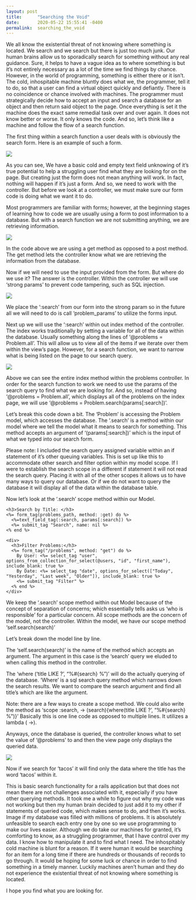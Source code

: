 ```yaml
---
layout: post
title:      "Searching the Void"
date:       2020-05-22 15:55:41 -0400
permalink:  searching_the_void
---
```



We all know the existential threat of not knowing where something is located. We search and we search but there is just too much junk. Our human brains allow us to sporadically search for something without any real guidance. Sure, it helps to have a vague idea as to where something is but it’s not entirely necessary as a lot of the time we find things by chance.  However, in the world of programming, something is either there or it isn’t. The cold, inhospitable machine bluntly does what we, the programmer, tell it to do, so that a user can find a virtual object quickly and defiantly. There is no coincidence or chance involved with machines. The programmer must strategically decide how to accept an input and search a database for an object and then return said object to the page. Once everything is set it the machine does the exact same remedial task over and over again. It does not know better or worse. It only knows the code. And so, let’s think like a machine and follow the flow of a search function. 

The first thing within a search function a user deals with is obviously the search form. Here is an example of such a form. 

![](https://i.imgur.com/if4ds9q.png)

As you can see, We have a basic cold and empty text field unknowing of it’s true potential to help a struggling user find what they are looking for on the page. But creating just the form does not mean anything will work. In fact, nothing will happen if it’s just a form. And so, we need to work with the controller. But before we look at a controller, we must make sure our form code is doing what we want it to do.

Most programmers are familiar with forms; however, at the beginning stages of learning how to code we are usually using a form to post information to a database. But with a search function we are not submitting anything, we are retrieving information. 

![](https://i.imgur.com/lcGpEwu.png) 

In the code above we are using a get method as opposed to a post method. The get method lets the controller know what we are retrieving the information from the database. 

Now if we will need to use the input provided from the form. But where do we use it? The answer is the controller. Within the controller we will use ‘strong params’ to prevent code tampering, such as SQL injection. 

![](https://i.imgur.com/aKjF1HU.png)

We place the ‘:search’ from our form into the strong param so in the future all we will need to do is call ‘problem_params’ to utilize the forms input. 

Next up we will use the ‘:search’ within out index method of the controller. The index works traditionally by setting a variable for all of the data within the database. Usually something along the lines of  ‘@problems = Problem.all’. This will allow us to view all of the items if we iterate over them within the view’s page. However, for a search function, we want to narrow what is being listed on the page to our search query.  

![](https://i.imgur.com/4bem6jL.png) 

Above we can see the entire index method within the problems controller. In order for the search function to work we need to use the params of the search query to find what we are looking for. And so, instead of having ‘@problems = Problem.all’, which displays all of the problems on the index page, we will use ‘@problems = Problem.search(params[:search])’. 

Let’s break this code down a bit. The ‘Problem’ is accessing the Problem model, which accesses the database. The ‘.search’ is a method within our model where we tell the model what it means to search for something. This method accepts an argument of ‘(params[:search])’ which is the input of what we typed into our search form.  

Please note: I included the search query assigned variable within an if statement of it’s other queuing variables. This is set up like this to accommodate other search and filter option within my model scope. If I were to establish the search scope in a different if statement it will not read the search query. Placing it with all of the other scopes it allows us to have many ways to query our database. Or if we do not want to query the database it will display all of the data within the database table.  

Now let’s look at the ‘.search’ scope method within our Model. 


```
<h3>Search by Title: </h3>
<%= form_tag(problems_path, method: :get) do %>
  <%=text_field_tag(:search, params[:search]) %>
  <%= submit_tag "Search", name: nil %>
<% end %>

<div>
  <h3>Filter Problems:</h3>
  <%= form_tag("/problems", method: "get") do %>
    By User: <%= select_tag "user", options_from_collection_for_select(@users, "id", "first_name"), include_blank: true %>
    By Date: <%= select_tag "date", options_for_select(["Today", "Yesterday", "Last week", "Older"]), include_blank: true %>
    <%= submit_tag "Filter" %>
  <% end %>
</div>
```


We keep the ‘.search’ scope method within out Model because of the concept of separation of concerns; which essentially tells asks us ‘who is responsible’ for a particular concern. All scope methods are the concern of the model, not the controller. Within the model, we have our scope method ‘self.search(search)’ 

Let’s break down the model line by line. 

The ‘self.search(search)’ is the name of the method which accepts an argument. The argument in this case is the ‘search’ query we eluded to when calling this method in the controller. 

The ‘where (‘title LIKE ?’, “%#{search} %”)’ will do the actually querying of the database. ‘Where’ is a sql search query method which narrows down the search results. We want to compare the search argument and find all title’s which are like the argument. 

Note: there are a few ways to create a scope method. We could also write the method as ‘scope :search, -> (search){where(title LIKE ?’, “%#{search} %”)}’ Basically this is one line code as opposed to multiple lines. It utilizes a lambda ( ->). 

Anyways, once the database is queried, the controller knows what to set the value of ‘@problems’ to  and then the view page only displays the queried data. 

![](https://i.imgur.com/XOvs2hl.png)

 Now if we search for ‘tacos’ it will find only the data where the title has the word ‘tacos’ within it. 

This is basic search functionality for a rails application but that does not mean there are not challenges associated with it, especially if you have other querying methods. It took me a while to figure out why my code was not working but then my human brain decided to just add it to my other if statements of queried code, which makes sense to do, and then it’s works. Image if my database was filled with millions of problems. It is absolutely unfeasible to search each entry one by one so we use programming to make our lives easier. Although we do take our machines for granted, it’s comforting to know, as a struggling programmer, that I have control over my data. I know how to manipulate it and to find what I need. The inhospitably cold machine is blunt for a reason. If it were human it would be searching for an item for a long time if there are hundreds or thousands of records to go through. It would be hoping for some luck or chance in order to find something in a timely manner. Luckily machines aren’t human and they do not experience the existential threat of not knowing where something is located. 

I hope you find what you are looking for. 


